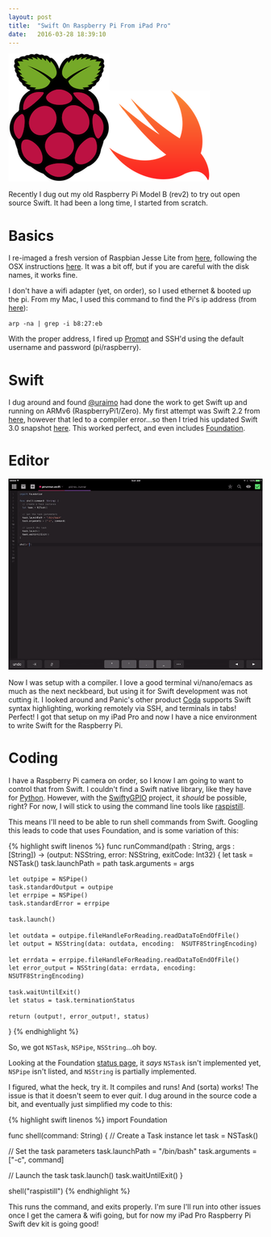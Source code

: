 ```yaml
---
layout: post
title:  "Swift On Raspberry Pi From iPad Pro"
date:   2016-03-28 18:39:10
---
```


![rpi](/assets/rpi_logo.png)![swift](/assets/swift_logo.png)

Recently I dug out my old Raspberry Pi Model B (rev2) to try out open source Swift.  It had been a long time, I started from scratch.

# Basics

I re-imaged a fresh version of Raspbian Jesse Lite from [here](https://www.raspberrypi.org/downloads/raspbian/), following the OSX instructions [here](https://www.raspberrypi.org/documentation/installation/installing-images/mac.md).  It was a bit off, but if you are careful with the disk names, it works fine.

I don't have a wifi adapter (yet, on order), so I used ethernet & booted up the pi.  From my Mac, I used this command to find the Pi's ip address (from [here](http://raspberrypi.stackexchange.com/questions/13936/find-raspberry-pi-address-on-local-network)):

```
arp -na | grep -i b8:27:eb
```

With the proper address, I fired up [Prompt](https://panic.com/prompt/) and SSH'd using the default username and password (pi/raspberry).

# Swift

I dug around and found [@uraimo](http://twitter.com/uraimo) had done the work to get Swift up and running on ARMv6 (RaspberryPi1/Zero).  My first attempt was Swift 2.2 from [here](https://www.uraimo.com/2016/02/10/swift-available-on-armv6-raspberry-1-zero/), however that led to a compiler error...so then I tried his updated Swift 3.0 snapshot [here](https://www.uraimo.com/2016/03/10/swift-3-available-on-armv6-raspberry-1-zero/).  This worked perfect, and even includes [Foundation](https://github.com/apple/swift-corelibs-foundation).

# Editor

![coda](/assets/ipadpro_coda_swift.gif)

Now I was setup with a compiler.  I love a good terminal vi/nano/emacs as much as the next neckbeard, but using it for Swift development was not cutting it.  I looked around and Panic's other product [Coda](https://panic.com/coda/) supports Swift syntax highlighting, working remotely via SSH, and terminals in tabs!  Perfect!  I got that setup on my iPad Pro and now I have a nice environment to write Swift for the Raspberry Pi.

# Coding

I have a Raspberry Pi camera on order, so I know I am going to want to control that from Swift.  I couldn't find a Swift native library, like they have for [Python](https://github.com/waveform80/picamera).  However, with the [SwiftyGPIO](https://github.com/uraimo/SwiftyGPIO) project, it _should_ be possible, right?  For now, I will stick to using the command line tools like [raspistill](https://www.raspberrypi.org/documentation/usage/camera/raspicam/raspistill.md).

This means I'll need to be able to run shell commands from Swift.  Googling this leads to code that uses Foundation, and is some variation of this:

{% highlight swift linenos %}
func runCommand(path : String, args : [String]) -> (output: NSString, error: NSString, exitCode: Int32) {
    let task = NSTask()
    task.launchPath = path
    task.arguments = args

    let outpipe = NSPipe()
    task.standardOutput = outpipe
    let errpipe = NSPipe()
    task.standardError = errpipe

    task.launch()

    let outdata = outpipe.fileHandleForReading.readDataToEndOfFile()
    let output = NSString(data: outdata, encoding:  NSUTF8StringEncoding)

    let errdata = errpipe.fileHandleForReading.readDataToEndOfFile()
    let error_output = NSString(data: errdata, encoding: NSUTF8StringEncoding)

    task.waitUntilExit()
    let status = task.terminationStatus

    return (output!, error_output!, status)
}
{% endhighlight %}

So, we got `NSTask`, `NSPipe`, `NSString`...oh boy.

Looking at the Foundation [status page](https://github.com/apple/swift-corelibs-foundation/blob/master/Docs/Status.md), it _says_ `NSTask` isn't implemented yet, `NSPipe` isn't listed, and `NSString` is partially implemented.

I figured, what the heck, try it.  It compiles and runs!  And (sorta) works!  The issue is that it doesn't seem to ever _quit_.  I dug around in the source code a bit, and eventually just simplified my code to this:

{% highlight swift linenos %}
import Foundation

func shell(command: String) {
  // Create a Task instance
  let task = NSTask()

  // Set the task parameters
  task.launchPath = "/bin/bash"
  task.arguments = ["-c", command]

  // Launch the task
  task.launch()
  task.waitUntilExit()
}

shell("raspistill")
{% endhighlight %}

This runs the command, and exits properly.  I'm sure I'll run into other issues once I get the camera & wifi going, but for now my iPad Pro Raspberry Pi Swift dev kit is going good!
